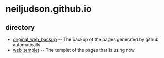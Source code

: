 neiljudson.github.io
====================

directory
---------

- [original_web_backup](original_web_backup) -- The backup of the pages generated by github automatically.
- [web_templet](web_templet) -- The templet of the pages that is using now.
